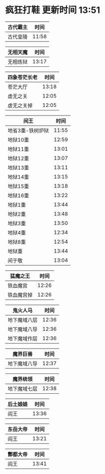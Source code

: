 # 疯狂打鞋 更新时间 13:51

| 古代霸主   | 时间    |
|--------|-------|
| 古代皇陵 | 11:58 |

| 无相天魔   | 时间    |
|--------|-------|
| 无相炼狱 | 13:17 |

| 四象苍茫长老   | 时间    |
|--------|-------|
| 苍茫大厅 | 13:18 |
| 虚无之关 | 12:05 |
| 虚无之关掉 | 12:05 |

| 间王   | 时间    |
|--------|-------|
| 地省3重-铁树炉狱 | 11:55 |
| 地狱10重 | 12:59 |
| 地狱11重 | 13:01 |
| 地狱12重 | 13:07 |
| 地狱13重 | 13:11 |
| 地狱14重 | 13:15 |
| 地狱15重 | 13:18 |
| 地狱16重 | 13:22 |
| 地狱1重 | 13:44 |
| 地狱2重 | 13:48 |
| 地狱3重 | 13:50 |
| 地狱4重 | 12:34 |
| 地狱8重 | 12:54 |
| 地狱重 | 13:44 |
| 间于敬 | 13:04 |

| 猛魔之王   | 时间    |
|--------|-------|
| 铁血魔宫 | 12:26 |
| 铁血魔宫掉 | 12:26 |

| 鬼火人马   | 时间    |
|--------|-------|
| 地下魔域八层 | 12:36 |
| 地下魔域八导 | 12:36 |
| 地下魔域作层 | 12:36 |

| 魔界巨兽   | 时间    |
|--------|-------|
| 地下魔域八导 | 12:37 |

| 魔界统领   | 时间    |
|--------|-------|
| 地下魔域七层 | 12:38 |

| 后土娘娘   | 时间    |
|--------|-------|
| 阎王 | 13:36 |

| 东岳大帝   | 时间    |
|--------|-------|
| 阎王 | 13:21 |

| 酆都大帝   | 时间    |
|--------|-------|
| 阎王 | 13:41 |